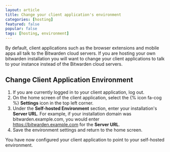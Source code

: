 ```yaml
---
layout: article
title: Change your client application's environment
categories: [hosting]
featured: false
popular: false
tags: [hosting, environment]
---
```


By default, client applications such as the browser extensions and mobile apps all talk to the Bitwarden cloud servers. If you are hosting your own bitwarden installation you will want to change your client applications to talk to your instance instead of the Bitwarden cloud servers.

## Change Client Application Environment

1. If you are currently logged in to your client application, log out.
2. On the home screen of the client application, select the {% icon fa-cog %} **Settings** icon in the top left corner.
3. Under the **Self-hosted Environment** section, enter your installation's **Server URL**. For example, if your installation domain was bitwarden.example.com, you would enter https://bitwarden.example.com for the **Server URL**.
4. Save the environment settings and return to the home screen.

You have now configured your client application to point to your self-hosted environment.
